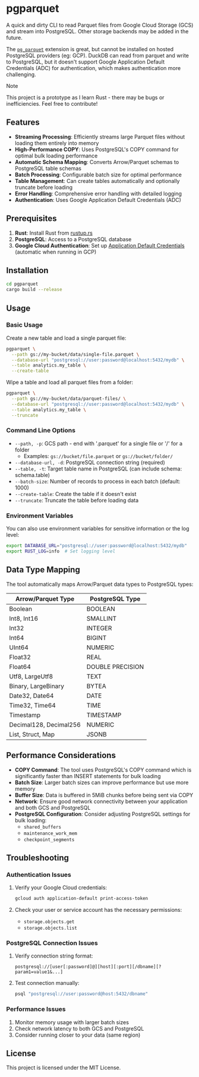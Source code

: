 # pgparquet

A quick and dirty CLI to read Parquet files from Google Cloud Storage (GCS) and stream into PostgreSQL. Other storage backends may be added in the future.

The [`pg_parquet`](https://github.com/CrunchyData/pg_parquet) extension is great, but cannot be installed on hosted PostgreSQL providers (eg: GCP). DuckDB can read from parquet and write to PostgreSQL, but it doesn't support Google Application Default Credentials (ADC) for authentication, which makes authentication more challenging.

> [!NOTE]
> This project is a prototype as I learn Rust - there may be bugs or inefficiencies. Feel free to contribute!

## Features

- **Streaming Processing**: Efficiently streams large Parquet files without loading them entirely into memory
- **High-Performance COPY**: Uses PostgreSQL's COPY command for optimal bulk loading performance
- **Automatic Schema Mapping**: Converts Arrow/Parquet schemas to PostgreSQL table schemas
- **Batch Processing**: Configurable batch size for optimal performance
- **Table Management**: Can create tables automatically and optionally truncate before loading
- **Error Handling**: Comprehensive error handling with detailed logging
- **Authentication**: Uses Google Application Default Credentials (ADC)

## Prerequisites

1. **Rust**: Install Rust from [rustup.rs](https://rustup.rs/)
2. **PostgreSQL**: Access to a PostgreSQL database
3. **Google Cloud Authentication**: Set up [Application Default Credentials](https://cloud.google.com/docs/authentication/provide-credentials-adc) (automatic when running in GCP)

## Installation

```bash
cd pgparquet
cargo build --release
```

## Usage

### Basic Usage

Create a new table and load a single parquet file:
```bash
pgparquet \
  --path gs://my-bucket/data/single-file.parquet \
  --database-url "postgresql://user:password@localhost:5432/mydb" \
  --table analytics.my_table \
  --create-table
```

Wipe a table and load all parquet files from a folder:
```bash
pgparquet \
  --path gs://my-bucket/data/parquet-files/ \
  --database-url "postgresql://user:password@localhost:5432/mydb" \
  --table analytics.my_table \
  --truncate
```

### Command Line Options

- `--path, -p`: GCS path - end with '.parquet' for a single file or '/' for a folder
  - Examples: `gs://bucket/file.parquet` or `gs://bucket/folder/`
- `--database-url, -d`: PostgreSQL connection string (required)
- `--table, -t`: Target table name in PostgreSQL (can include schema: schema.table)
- `--batch-size`: Number of records to process in each batch (default: 1000)
- `--create-table`: Create the table if it doesn't exist
- `--truncate`: Truncate the table before loading data

### Environment Variables

You can also use environment variables for sensitive information or the log level:

```bash
export DATABASE_URL="postgresql://user:password@localhost:5432/mydb"
export RUST_LOG=info  # Set logging level
```

## Data Type Mapping

The tool automatically maps Arrow/Parquet data types to PostgreSQL types:

| Arrow/Parquet Type | PostgreSQL Type |
|-------------------|-----------------|
| Boolean | BOOLEAN |
| Int8, Int16 | SMALLINT |
| Int32 | INTEGER |
| Int64 | BIGINT |
| UInt64 | NUMERIC |
| Float32 | REAL |
| Float64 | DOUBLE PRECISION |
| Utf8, LargeUtf8 | TEXT |
| Binary, LargeBinary | BYTEA |
| Date32, Date64 | DATE |
| Time32, Time64 | TIME |
| Timestamp | TIMESTAMP |
| Decimal128, Decimal256 | NUMERIC |
| List, Struct, Map | JSONB |

## Performance Considerations

- **COPY Command**: The tool uses PostgreSQL's COPY command which is significantly faster than INSERT statements for bulk loading
- **Batch Size**: Larger batch sizes can improve performance but use more memory
- **Buffer Size**: Data is buffered in 5MiB chunks before being sent via COPY
- **Network**: Ensure good network connectivity between your application and both GCS and PostgreSQL
- **PostgreSQL Configuration**: Consider adjusting PostgreSQL settings for bulk loading:
  - `shared_buffers`
  - `maintenance_work_mem`
  - `checkpoint_segments`

## Troubleshooting

### Authentication Issues

1. Verify your Google Cloud credentials:
   ```bash
   gcloud auth application-default print-access-token
   ```

2. Check your user or service account has the necessary permissions:
   - `storage.objects.get`
   - `storage.objects.list`

### PostgreSQL Connection Issues

1. Verify connection string format:
   ```
   postgresql://[user[:password]@][host][:port][/dbname][?param1=value1&...]
   ```

2. Test connection manually:
   ```bash
   psql "postgresql://user:password@host:5432/dbname"
   ```

### Performance Issues

1. Monitor memory usage with larger batch sizes
2. Check network latency to both GCS and PostgreSQL
3. Consider running closer to your data (same region)

## License

This project is licensed under the MIT License.
